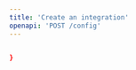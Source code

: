 ```yaml
---
title: 'Create an integration'
openapi: 'POST /config'
---
```



```json Example Response

}
```



